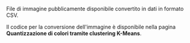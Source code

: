 ﻿File di immagine pubblicamente disponibile convertito in dati in formato CSV.<p> </p>Il codice per la conversione dell'immagine è disponibile nella pagina <strong>Quantizzazione di colori tramite clustering K-Means</strong>.<!--HONumber=42-->
